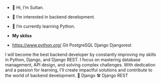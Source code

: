 - 👋 Hi, I’m Sultan.
- 👀 I’m interested in backend development.
- 🌱 I’m currently learning Python.

- **My skilss**
- https://www.python.org/ Git PostgreSQL Django Djangorest

I will become the best backend developer by constantly improving my skills in Python, Django, and Django REST. I focus on mastering database management, API design, and solving complex challenges. With dedication and a passion for learning, I'll create impactful solutions and contribute to the world of backend development. 🐍 Django 🛠 Django REST
